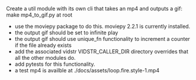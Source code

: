 Create a util module with its own cli that takes an mp4 and outputs a gif: make mp4_to_gif.py at root
- use the moviepy package to do this. moviepy 2.2.1 is currently installed.
- the output gif should be set to infinite play 
- the output gif should use unique_fn functionality to increment a counter if the file already exists
- add the associated vidstr VIDSTR_CALLER_DIR directory overrides that all the other modules do.
- add pytests for this functionality.
- a test mp4 is availble at ./docs/assets/loop.fire.style-1.mp4